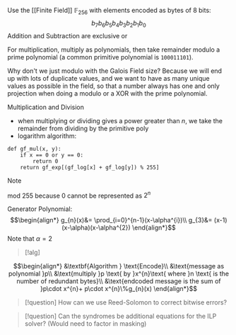 Use the [[Finite Field]] $\mathbb{F}_{256}$ with elements encoded as bytes of 8 bits: $$b_{7}b_{6}b_{5}b_{4}b_{3}b_{2}b_{1}b_{0}$$
Addition and Subtraction are exclusive or

For multiplication, multiply as polynomials, then take remainder modulo a prime polynomial (a common primitive polynomial is $\texttt{100011101}$). 

Why don't we just modulo with the Galois Field size? Because we will end up with lots of duplicate values, and we want to have as many unique values as possible in the field, so that a number always has one and only projection when doing a modulo or a XOR with the prime polynomial.

Multiplication and Division
- when multiplying or dividing gives a power greater than $n$, we take the remainder from dividing by the primitive poly
- logarithm algorithm:
```
def gf_mul(x, y):
    if x == 0 or y == 0:
        return 0
    return gf_exp[(gf_log[x] + gf_log[y]) % 255]
```
>[!note]
>mod 255 because 0 cannot be represented as $2^{n}$

Generator Polynomial: $$\begin{align*}
g_{n}(x)&= \prod_{i=0}^{n-1}(x-\alpha^{i})\\
g_{3}&= (x-1)(x-\alpha)(x-\alpha^{2})
\end{align*}$$
Note that $\alpha=2$

>[!alg]

$$\begin{align*}
&\textbf{Algorithm } \text{Encode}\\
&\text{message as polynomial }p\\
&\text{multiply }p \text{ by }x^{n}\text{ where }n \text{ is the number of redundant bytes}\\
&\text{endcoded message is the sum of }p\cdot x^{n}+ p\cdot x^{n}\%g_{n}(x)
\end{align*}$$

>[!question]
>How can we use Reed-Solomon to correct bitwise errors?

>[!question]
>Can the syndromes be additional equations for the ILP solver? (Would need to factor in masking)

